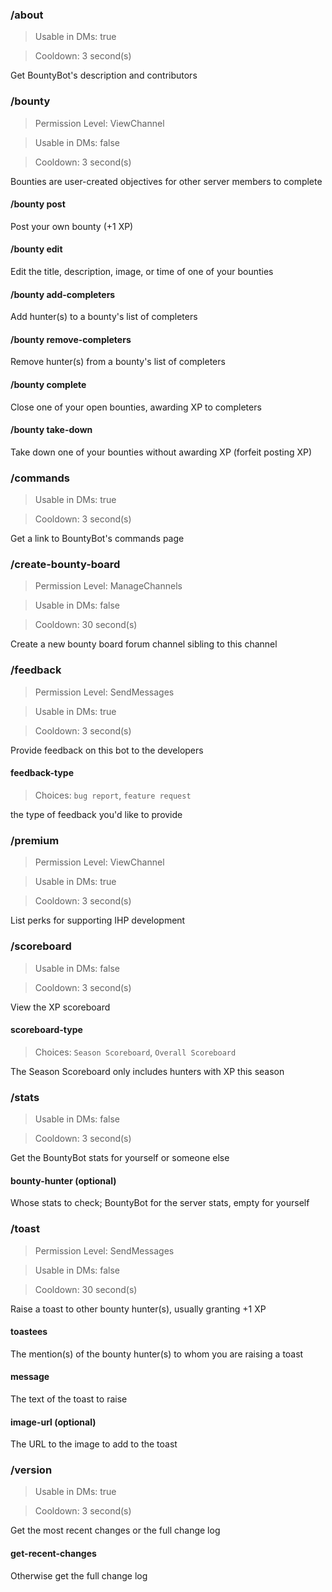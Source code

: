 ### /about

> Usable in DMs: true

> Cooldown: 3 second(s)

Get BountyBot's description and contributors
### /bounty
> Permission Level: ViewChannel

> Usable in DMs: false

> Cooldown: 3 second(s)

Bounties are user-created objectives for other server members to complete
#### /bounty post
Post your own bounty (+1 XP)
#### /bounty edit
Edit the title, description, image, or time of one of your bounties
#### /bounty add-completers
Add hunter(s) to a bounty's list of completers
#### /bounty remove-completers
Remove hunter(s) from a bounty's list of completers
#### /bounty complete
Close one of your open bounties, awarding XP to completers
#### /bounty take-down
Take down one of your bounties without awarding XP (forfeit posting XP)
### /commands

> Usable in DMs: true

> Cooldown: 3 second(s)

Get a link to BountyBot's commands page
### /create-bounty-board
> Permission Level: ManageChannels

> Usable in DMs: false

> Cooldown: 30 second(s)

Create a new bounty board forum channel sibling to this channel
### /feedback
> Permission Level: SendMessages

> Usable in DMs: true

> Cooldown: 3 second(s)

Provide feedback on this bot to the developers
#### feedback-type
> Choices: `bug report`, `feature request`

the type of feedback you'd like to provide
### /premium
> Permission Level: ViewChannel

> Usable in DMs: true

> Cooldown: 3 second(s)

List perks for supporting IHP development
### /scoreboard

> Usable in DMs: false

> Cooldown: 3 second(s)

View the XP scoreboard
#### scoreboard-type
> Choices: `Season Scoreboard`, `Overall Scoreboard`

The Season Scoreboard only includes hunters with XP this season
### /stats

> Usable in DMs: false

> Cooldown: 3 second(s)

Get the BountyBot stats for yourself or someone else
#### bounty-hunter (optional)
Whose stats to check; BountyBot for the server stats, empty for yourself
### /toast
> Permission Level: SendMessages

> Usable in DMs: false

> Cooldown: 30 second(s)

Raise a toast to other bounty hunter(s), usually granting +1 XP
#### toastees
The mention(s) of the bounty hunter(s) to whom you are raising a toast
#### message
The text of the toast to raise
#### image-url (optional)
The URL to the image to add to the toast
### /version

> Usable in DMs: true

> Cooldown: 3 second(s)

Get the most recent changes or the full change log
#### get-recent-changes
Otherwise get the full change log
